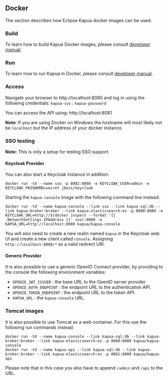 ## Docker

The section describes how Eclipse Kapua docker images can be used.

### Build

To learn how to build Kapua Docker images, please consult [developer manual](https://github.com/eclipse/kapua/blob/develop/docs/developer-guide/en/running.md#docker-containers).

### Run

To learn how to run Kapua in Docker, please consult [developer manual](https://github.com/eclipse/kapua/blob/c5b2617594d261cec7da50352ad25aafd0faf164/docs/developer-guide/en/building.md#docker-images).

### Access

Navigate your browser to http://localhost:8080 and log in using the following credentials:
`kapua-sys` : `kapua-password`

You can access the API using: http://localhost:8081

**Note**: If you are using Docker on Windows the hostname will most likely not be `localhost` but
the IP address of your docker instance.

### SSO testing

**Note:** This is only a setup for testing SSO support.

#### Keycloak Provider

You can also start a Keycloak instance in addition:

    docker run -td --name sso -p 8082:8080 -e KEYCLOAK_USER=admin -e KEYCLOAK_PASSWORD=secret jboss/keycloak

Starting the `kapua-console` image with the following command line instead:

    docker run -td --name kapua-console --link sso --link kapua-sql:db --link kapua-broker:broker --link kapua-elasticsearch:es -p 8080:8080 -e KEYCLOAK_URL=http://$(docker inspect --format '{{ .NetworkSettings.IPAddress }}' sso):8080 -e KAPUA_URL=http://localhost:8080 kapua/kapua-console

You will also need to create a new realm named `kapua` in the Keycloak web UI and create a new client called `console`.
Assigning `http://localhost:8080/*` as a valid redirect URI.

#### Generic Provider

It is also possible to use a generic OpenID Connect provider, by providing to the console the following environment 
variables:

- `OPENID_JWT_ISSUER` : the base URL to the OpenID server provider.
- `OPENID_AUTH_ENDPOINT` :  the endpoint URL to the authentication API.
- `OPENID_TOKEN_ENDPOINT` : the endpoint URL to the token API.
- `KAPUA_URL` : the `kapua-console` URL.

### Tomcat images

It is also possible to use Tomcat as a web container. For this use the following run commands instead:

    docker run -td --name kapua-console --link kapua-sql:db --link kapua-broker:broker --link kapua-elasticsearch:es -p 8080:8080 kapua/kapua-console
    docker run -td --name kapua-api --link kapua-sql:db --link kapua-broker:broker --link kapua-elasticsearch:es -p 8081:8080 kapua/kapua-api

Please note that in this case you also have to append `/admin` and `/api` to the URL.

